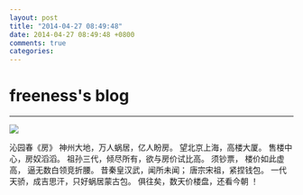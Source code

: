 ```yaml
---
layout: post
title: "2014-04-27 08:49:48"
date: 2014-04-27 08:49:48 +0800
comments: true
categories: 
---
```


# freeness's blog

----------

![](http://okqmqrbgo.bkt.clouddn.com/201404270849481.jpg)

>
沁园春《房》
神州大地，万人蜗居，亿人盼房。
望北京上海，高楼大厦。
售楼中心，房奴滔滔。
祖孙三代，倾尽所有，欲与房价试比高。
须钞票，
楼价如此虚高，
逼无数白领竞折腰。
昔秦皇汉武，闻所未闻；
唐宗宋祖，紧捏钱包。
一代天骄，成吉思汗，只好蜗居蒙古包。
俱往矣，数天价楼盘，还看今朝 ！